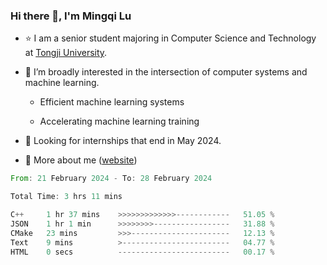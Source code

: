 ### Hi there 👋, I'm Mingqi Lu

- :star: I am a senior student majoring in Computer Science and Technology at [Tongji University](https://en.tongji.edu.cn/p/#/).

- :thinking: I’m broadly interested in the intersection of computer systems and machine learning.

  - Efficient machine learning systems

  - Accelerating machine learning training

- :seedling: Looking for internships that end in May 2024.

- 💬 More about me ([website](https://lmqqqqqq.github.io/))

<!--START_SECTION:waka-->

```rust
From: 21 February 2024 - To: 28 February 2024

Total Time: 3 hrs 11 mins

C++     1 hr 37 mins    >>>>>>>>>>>>>------------   51.05 %
JSON    1 hr 1 min      >>>>>>>>-----------------   31.88 %
CMake   23 mins         >>>----------------------   12.13 %
Text    9 mins          >------------------------   04.77 %
HTML    0 secs          -------------------------   00.17 %
```

<!--END_SECTION:waka-->

